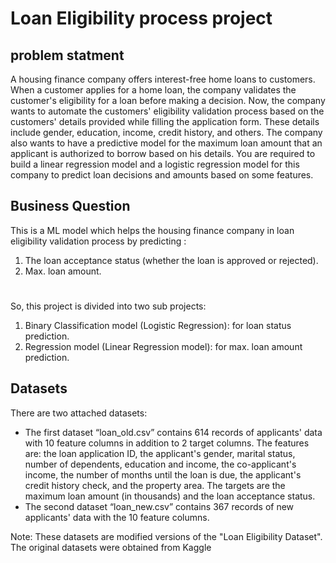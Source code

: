 #      Loan Eligibility process project

## problem statment 

A housing finance company offers interest-free home loans to customers.
When a customer applies for a home loan, the company validates the
customer's eligibility for a loan before making a decision.
Now, the company wants to automate
the customers' eligibility validation
process based on the customers' details
provided while filling the application
form. These details include gender,
education, income, credit history, and
others. The company also wants to have
a predictive model for the maximum
loan amount that an applicant is
authorized to borrow based on his details.
You are required to build a linear regression model and a logistic regression
model for this company to predict loan decisions and amounts based on
some features.

## Business Question

 This is a ML model which helps the housing finance company in loan eligibility validation process by predicting :

1. The loan acceptance status (whether the loan is approved or rejected).
2. Max. loan amount.
#
So, this project is divided into two sub projects:
1. Binary Classification model (Logistic Regression): for loan status prediction. 
2. Regression model (Linear Regression model): for max. loan amount prediction.

## Datasets

There are two attached datasets:
- The first dataset “loan_old.csv” contains 614 records of applicants' data with 10 feature columns in addition to 2 target columns. The features are: the loan application ID, the applicant's gender, marital status, number of dependents, education and income, the co-applicant's income, the number of months until the loan is due, the applicant's credit history check, and the property area. The targets are the maximum loan amount (in thousands) and the loan acceptance status.
- The second dataset “loan_new.csv” contains 367 records of new applicants' data with the 10 feature columns.

Note: These datasets are modified versions of the "Loan Eligibility Dataset".
The original datasets were obtained from Kaggle
